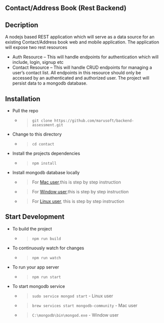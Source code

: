 
Contact/Address Book (Rest Backend)
--
Decription
--
A nodejs based REST application which will serve as a data source for an existing Contact/Address book web and mobile application.
The application will expose two rest resources

* Auth Resource – This will handle endpoints for authentication which will include, login, signup etc
* Contact Resource – This will handle CRUD endpoints for managing a user’s contact list. All endpoints in this resource should only be accessed by an authenticated and authorized user.
The project will persist data to a mongodb database.

Installation
---
* Pull the repo
    - > `git clone https://github.com/marusoft/backend-assessment.git`

* Change to this directory
    - > `cd contact`

* Install the projects dependencies 
    - > `npm install`

* Install mongodb database locally 
    - > For [Mac user](https://zellwk.com/blog/install-mongodb),this is step by step instruction

    - > For [Window user](https://treehouse.github.io/installation-guides/windows/mongo-windows.html),this is step by step instruction

    - > For [Linux user](https://www.tutorialkart.com/mongodb/install-mongodb-on-ubuntu/), this is step by step instruction


Start Development 
---

* To build the project
    - > `npm run build`
* To continuously watch for changes 
    - > `npm run watch`
* To run your app server 
    - > `npm run start`

* To start mongodb service
    - > `sudo service mongod start` - Linux user
    - > `brew services start mongodb-community` - Mac user
    - > `C:\mongodb\bin\mongod.exe` - Window user

